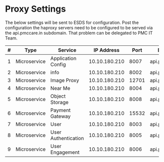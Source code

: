 # Proxy Settings

The below settings will be sent to ESDS for configuration.
Post the configuration the haproxy servers need to be configured to be served via the api.pmccare.in subdomain. That problem can be delegated to PMC IT Team.

| # | Type         | Service              | IP Address    | Port  | Domain        | URL Location          | Proxy Pass URL               |
|---|--------------|----------------------|---------------|-------|---------------|-----------------------|------------------------------|
| 1 | Microservice | Application Config   | 10.10.180.210 | 8007  | api.pmccare.in| /appConfiguration/v1/ | http://10.10.180.210:8007/v1/ |
| 2 | Microservice | info                 | 10.10.180.210 | 8002  | api.pmccare.in| /info/v1/             | http://10.10.180.210:8002/v1/ |
| 3 | Microservice | Image Proxy          | 10.10.180.210 | 12701 | api.pmccare.in| /image/v1/            | http://10.10.180.210:12701/v1/|
| 4 | Microservice | Near Me              | 10.10.180.210 | 8004  | api.pmccare.in| /nearMe/v1/           | http://10.10.180.210:8004/v1/ |
| 5 | Microservice | Object Storage       | 10.10.180.210 | 8008  | api.pmccare.in| /objectStorage/v1/    | http://10.10.180.210:8008/v1/ |
| 6 | Microservice | Payment Gateway      | 10.10.180.210 | 15532 | api.pmccare.in| /taxpay/v1/           | http://10.10.180.210:15532/v1/|
| 7 | Microservice | User                 | 10.10.180.210 | 8003  | api.pmccare.in| /user/v1/             | http://10.10.180.210:8003/v1/ |
| 8 | Microservice | User Authentication  | 10.10.180.210 | 8005  | api.pmccare.in| /authenticationConfiguration/v1/| http://10.10.180.210:8005/v1/ |
| 9 | Microservice | User Engagement      | 10.10.180.210 | 8006  | api.pmccare.in| /userEngagement/v1/   | http://10.10.180.210:8006/v1/ |
